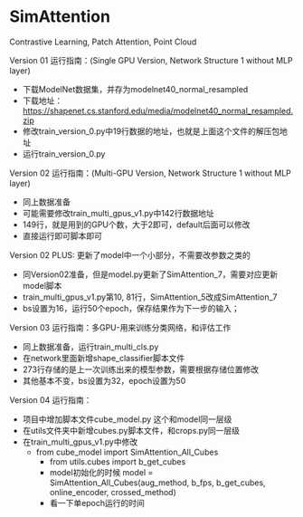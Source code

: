 # SimAttention
Contrastive Learning,  Patch Attention,  Point Cloud

Version 01 运行指南：(Single GPU Version, Network Structure 1 without MLP layer)

- 下载ModelNet数据集，并存为modelnet40_normal_resampled
- 下载地址： https://shapenet.cs.stanford.edu/media/modelnet40_normal_resampled.zip
- 修改train_version_0.py中19行数据的地址，也就是上面这个文件的解压包地址
- 运行train_version_0.py

Version 02 运行指南：(Multi-GPU Version, Network Structure 1 without MLP layer)
- 同上数据准备
- 可能需要修改train_multi_gpus_v1.py中142行数据地址
- 149行，就是用到的GPU个数，大于2即可，default后面可以修改
- 直接运行即可脚本即可

Version 02 PLUS: 更新了model中一个小部分，不需要改参数之类的
- 同Version02准备，但是model.py更新了SimAttention_7，需要对应更新model脚本
- train_multi_gpus_v1.py第10, 81行，SimAttention_5改成SimAttention_7
- bs设置为16，运行50个epoch，保存结果作为下一步的输入；

Version 03 运行指南：多GPU-用来训练分类网络，和评估工作
- 同上数据准备，运行train_multi_cls.py
- 在network里面新增shape_classifier脚本文件
- 273行存储的是上一次训练出来的模型参数，需要根据存储位置修改
- 其他基本不变，bs设置为32，epoch设置为50

Version 04 运行指南：
- 项目中增加脚本文件cube_model.py 这个和model同一层级
- 在utils文件夹中新增cubes.py脚本文件，和crops.py同一层级
- 在train_multi_gpus_v1.py中修改
  - from cube_model import SimAttention_All_Cubes
	- from utils.cubes import b_get_cubes
	- model初始化的时候 
		model = SimAttention_All_Cubes(aug_method, b_fps, b_get_cubes, online_encoder, crossed_method)
	- 看一下单epoch运行的时间
